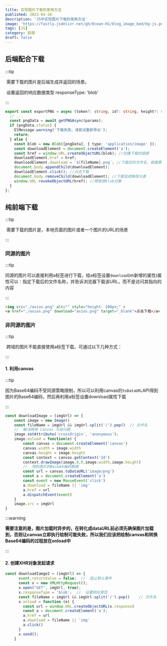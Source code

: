 ```yaml
---
title: 实现图片下载的常用方法
published: 2023-04-26
description: 'JS中实现图片下载的常用方法'
image: 'https://fastly.jsdelivr.net/gh/Ocean-H1/blog_image_bed/bg-js.png'
tags: [JS]
category: 前端
draft: false 
---
```


## 后端配合下载

:::tip

​		需要下载的图片是后端生成并返回的场景。

​		设置返回的响应数据类型 responseType: 'blob'	

:::	

```typescript
export const exportPNG = async (token?: string, id?: string, height?: string) => {
  // ... 
  const pngData = await getPNGAsync(params);
  if (pngData.status) {
    ElMessage.warning('下载失败，请尝试重新导出');
    return;
  } else {
    const blob = new Blob([pngData], { type: 'application/image' });
    const downloadElement = document.createElement('a');
    const href = window.URL.createObjectURL(blob); //创建下载的链接
    downloadElement.href = href;
    downloadElement.download = `${fileName}.png`; //下载后的文件名，根据需求定义
    document.body.appendChild(downloadElement);
    downloadElement.click(); //点击下载
    document.body.removeChild(downloadElement); //下载完成移除元素
    window.URL.revokeObjectURL(href); //释放掉blob对象
  }
};
```

## 纯前端下载

:::tip

​		需要下载的图片是，本地页面的图片或者一个图片的URL的场景

:::

### 同源的图片

:::tip

​		同源的图片可以直接利用a标签进行下载，给a标签设置`download`(`H5`新增的属性)属性可以：指定下载后的文件名称，并告诉浏览器下载该URL，而不是访问其指向的内容

:::

```html
<img src="./axios.png" alt="" style="height: 200px;" >
<a href="./axios.png" download="axios.png" target="_blank">点击下载</a>
```



### 非同源的图片

:::tip

​	跨域的图片不能直接使用a标签下载，可通过以下几种方式：

:::	

#### 1. 利用canvas

:::tip

​		因为Base64编码不受同源策略限制，所以可以利用canvas的`toDataURL`API得到图片的Base64编码，然后再利用a标签设置download属性下载

:::

```javascript
const downloadImage = (imgUrl) => {
    const image = new Image()
    const fileName = imgUrl && imgUrl.split('/').pop()	// 文件名
    //	解决跨域 Canvas 污染问题
    image.setAttribute('crossOrigin', 'anonymous');
    image.onload = function(e) {
        const canvas = document.createElement('canvas')
        canvas.width = image.width
        canvas.height = image.height
        const context = canvas.getContext('2d')
        context.drawImage(image,0,0,image.width,image.height)
        //	得到图片的Base64编码数据
        const url = canvas.toDataURL('image/png')
        const a = document.createElement('a')
        const event = new MouseEvent('click')
        a.download = fileName || 'img'
        a.href = url
        a.dispatchEvent(event)
    }
    image.src = imgUrl
}
```

:::warning

​			**需要注意的是，图片加载时异步的，在转化成dataURL前必须先确保图片加载到，否则让canvas立即执行绘制可能失败，所以我们应该把绘制canvas和转换Base64编码的过程放在onload中**

:::

#### 2. 创建XHR对象发起请求

```javascript
const downloadIamge2 = (imgUrl) => {
      event.returnValue = false;  //  阻止默认事件
      const x = new XMLHttpRequest();
      x.open("GET", imgUrl, true);
      x.responseType = 'blob';	//	设置响应类型
      const fileName = imgUrl && imgUrl.split('/').pop()	// 文件名
      x.onload = function (e) {
        const url = window.URL.createObjectURL(x.response)
        const a = document.createElement('a');
        a.href = url
        a.download = fileName || 'img'
        a.click()
      }
      x.send();
    }
```

